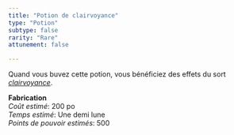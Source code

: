 ```yaml
---
title: "Potion de clairvoyance"
type: "Potion"
subtype: false
rarity: "Rare"
attunement: false

---
```

Quand vous buvez cette potion, vous bénéficiez des effets du sort [_clairvoyance_](/grimoire/clairvoyance/).  

**Fabrication**  
*Coût estimé*: 200 po    
*Temps estimé*: Une demi lune  
*Points de pouvoir estimés*: 500      

